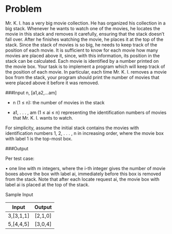 # Problem
Mr. K. I. has a very big movie collection. He has organized his collection in a big stack. Whenever he
wants to watch one of the movies, he locates the movie in this stack and removes it carefully, ensuring
that the stack doesn’t fall over. After he finishes watching the movie, he places it at the top of the
stack.
Since the stack of movies is so big, he needs to keep track of the position of each movie. It is
sufficient to know for each movie how many movies are placed above it, since, with this information,
its position in the stack can be calculated. Each movie is identified by a number printed on the movie
box.
Your task is to implement a program which will keep track of the position of each movie. In
particular, each time Mr. K. I. removes a movie box from the stack, your program should print the
number of movies that were placed above it before it was removed.

###Input
n, [a1,a2,...am]
- n (1 ≤ n): the number of movies in the stack 

- a1, . . . , am (1 ≤ ai ≤ n) representing the identification numbers of movies
that Mr. K. I. wants to watch.

For simplicity, assume the initial stack contains the movies with identification numbers 1, 2, . . . , n
in increasing order, where the movie box with label 1 is the top-most box.

###Output

Per test case:

• one line with m integers, where the i-th integer gives the number of movie boxes above the box
with label ai, immediately before this box is removed from the stack.
Note that after each locate request ai, the movie box with label ai is placed at the top of the stack.

Sample Input

| Input | Output |
|:-------:|:---------:|
| 3,[3,1,1] | [2,1,0] |
|  5,[4,4,5]| [3,0,4]|

